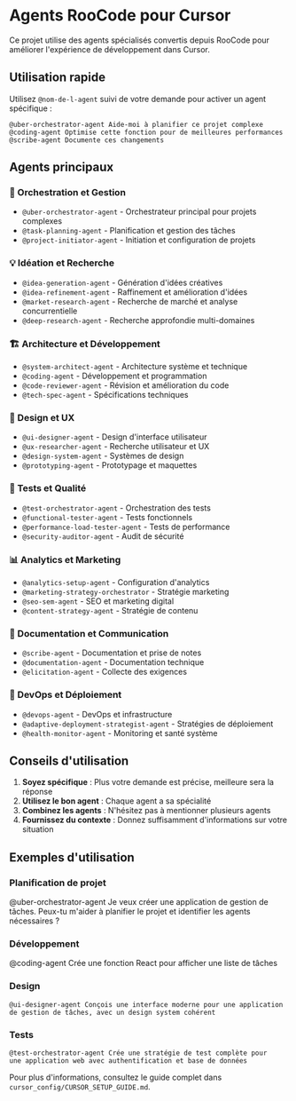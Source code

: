 # Agents RooCode pour Cursor

Ce projet utilise des agents spécialisés convertis depuis RooCode pour améliorer l'expérience de développement dans Cursor.

## Utilisation rapide

Utilisez `@nom-de-l-agent` suivi de votre demande pour activer un agent spécifique :

```
@uber-orchestrator-agent Aide-moi à planifier ce projet complexe
@coding-agent Optimise cette fonction pour de meilleures performances
@scribe-agent Documente ces changements
```

## Agents principaux

### 🎩 Orchestration et Gestion
- `@uber-orchestrator-agent` - Orchestrateur principal pour projets complexes
- `@task-planning-agent` - Planification et gestion des tâches
- `@project-initiator-agent` - Initiation et configuration de projets

### 💡 Idéation et Recherche
- `@idea-generation-agent` - Génération d'idées créatives
- `@idea-refinement-agent` - Raffinement et amélioration d'idées
- `@market-research-agent` - Recherche de marché et analyse concurrentielle
- `@deep-research-agent` - Recherche approfondie multi-domaines

### 🏗️ Architecture et Développement
- `@system-architect-agent` - Architecture système et technique
- `@coding-agent` - Développement et programmation
- `@code-reviewer-agent` - Révision et amélioration du code
- `@tech-spec-agent` - Spécifications techniques

### 🎨 Design et UX
- `@ui-designer-agent` - Design d'interface utilisateur
- `@ux-researcher-agent` - Recherche utilisateur et UX
- `@design-system-agent` - Systèmes de design
- `@prototyping-agent` - Prototypage et maquettes

### 🧪 Tests et Qualité
- `@test-orchestrator-agent` - Orchestration des tests
- `@functional-tester-agent` - Tests fonctionnels
- `@performance-load-tester-agent` - Tests de performance
- `@security-auditor-agent` - Audit de sécurité

### 📊 Analytics et Marketing
- `@analytics-setup-agent` - Configuration d'analytics
- `@marketing-strategy-orchestrator` - Stratégie marketing
- `@seo-sem-agent` - SEO et marketing digital
- `@content-strategy-agent` - Stratégie de contenu

### 📝 Documentation et Communication
- `@scribe-agent` - Documentation et prise de notes
- `@documentation-agent` - Documentation technique
- `@elicitation-agent` - Collecte des exigences

### 🔧 DevOps et Déploiement
- `@devops-agent` - DevOps et infrastructure
- `@adaptive-deployment-strategist-agent` - Stratégies de déploiement
- `@health-monitor-agent` - Monitoring et santé système

## Conseils d'utilisation

1. **Soyez spécifique** : Plus votre demande est précise, meilleure sera la réponse
2. **Utilisez le bon agent** : Chaque agent a sa spécialité
3. **Combinez les agents** : N'hésitez pas à mentionner plusieurs agents
4. **Fournissez du contexte** : Donnez suffisamment d'informations sur votre situation

## Exemples d'utilisation

### Planification de projet

@uber-orchestrator-agent Je veux créer une application de gestion de tâches. 
Peux-tu m'aider à planifier le projet et identifier les agents nécessaires ?


### Développement

@coding-agent Crée une fonction React pour afficher une liste de tâches 


### Design
```
@ui-designer-agent Conçois une interface moderne pour une application 
de gestion de tâches, avec un design system cohérent
```

### Tests
```
@test-orchestrator-agent Crée une stratégie de test complète pour 
une application web avec authentification et base de données
```

Pour plus d'informations, consultez le guide complet dans `cursor_config/CURSOR_SETUP_GUIDE.md`.
